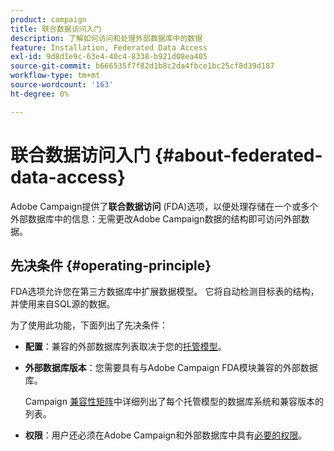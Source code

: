 ```yaml
---
product: campaign
title: 联合数据访问入门
description: 了解如何访问和处理外部数据库中的数据
feature: Installation, Federated Data Access
exl-id: 9d8d1e9c-63e4-40c4-8338-b921d08ea405
source-git-commit: b666535f7f82d1b8c2da4fbce1bc25cf8d39d187
workflow-type: tm+mt
source-wordcount: '163'
ht-degree: 0%

---
```


# 联合数据访问入门 {#about-federated-data-access}



Adobe Campaign提供了&#x200B;**联合数据访问** (FDA)选项，以便处理存储在一个或多个外部数据库中的信息：无需更改Adobe Campaign数据的结构即可访问外部数据。

## 先决条件 {#operating-principle}

FDA选项允许您在第三方数据库中扩展数据模型。 它将自动检测目标表的结构，并使用来自SQL源的数据。

为了使用此功能，下面列出了先决条件：

* **配置**：兼容的外部数据库列表取决于您的[托管模型](../../installation/using/hosting-models.md)。
* **外部数据库版本**：您需要具有与Adobe Campaign FDA模块兼容的外部数据库。

  Campaign [兼容性矩阵](../../rn/using/compatibility-matrix.md#FederatedDataAccessFDA)中详细列出了每个托管模型的数据库系统和兼容版本的列表。

* **权限**：用户还必须在Adobe Campaign和外部数据库中具有[必要的权限](../../installation/using/remote-database-access-rights.md)。

